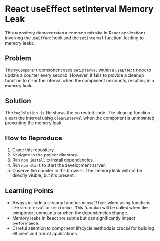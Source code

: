 # React useEffect setInterval Memory Leak

This repository demonstrates a common mistake in React applications involving the `useEffect` hook and the `setInterval` function, leading to memory leaks.

## Problem

The `MyComponent` component uses `setInterval` within a `useEffect` hook to update a counter every second.  However, it fails to provide a cleanup function to clear the interval when the component unmounts, resulting in a memory leak.

## Solution

The `bugSolution.js` file shows the corrected code.  The cleanup function clears the interval using `clearInterval` when the component is unmounted, preventing the memory leak.

## How to Reproduce

1. Clone this repository.
2. Navigate to the project directory.
3. Run `npm install` to install dependencies.
4. Run `npm start` to start the development server.
5. Observe the counter in the browser.  The memory leak will not be directly visible, but it's present.

## Learning Points

- Always include a cleanup function in `useEffect` when using functions like `setInterval` or `setTimeout`. This function will be called when the component unmounts or when the dependencies change.
- Memory leaks in React are subtle but can significantly impact performance.
- Careful attention to component lifecycle methods is crucial for building efficient and robust applications.